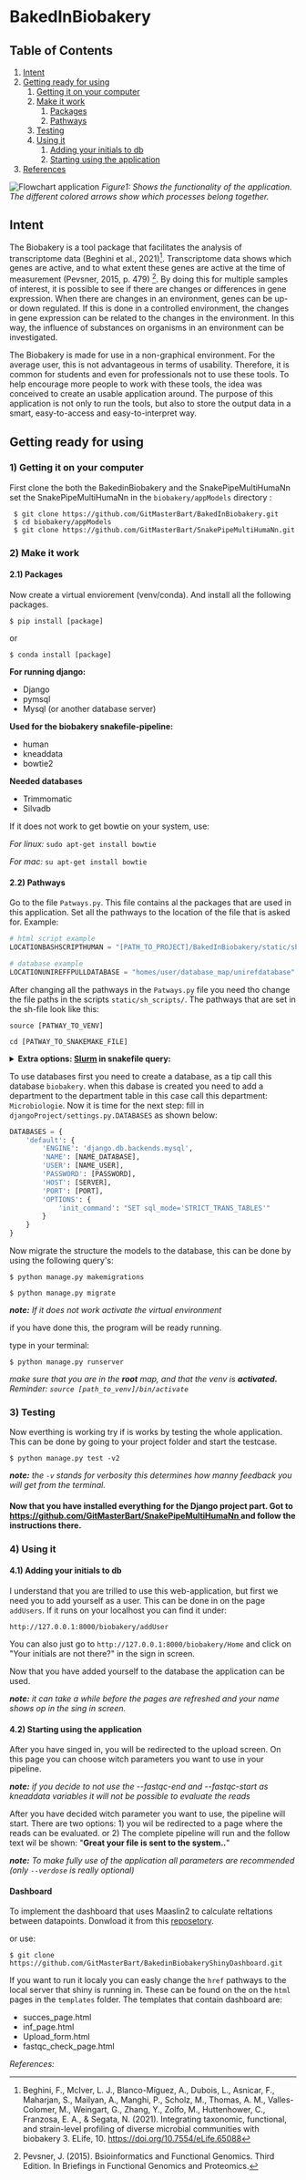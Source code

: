 
# BakedInBiobakery

## Table of Contents

1. [Intent](#intent)
2. [Getting ready for using](#usage)
   1. [Getting it on your computer](#getting_start)
   2. [Make it work](#make_it_work)
      1. [Packages](#packages)
      2. [Pathways](#pathways)
   3. [Testing](#testing)
   4. [Using it](#using)
      1. [Adding your initials to db](#adding_int)
      2. [Starting using the application](#Starting)
3. [References](#bibliografie)


![Flowchart application](static/img/flowchart/flowchart.png)
*Figure1: Shows the functionality of the application. The different colored arrows show which processes belong together.*

<a name="intent"></a>
## Intent

The Biobakery is a tool package that facilitates the analysis of transcriptome data (Beghini et al., 2021)[^1]. Transcriptome data shows which genes are active, and to what extent these genes are active at the time of measurement (Pevsner, 2015, p. 479) [^2]. By doing this for multiple samples of interest, it is possible to see if there are changes or differences in gene expression. When there are changes in an environment, genes can be up- or down regulated. If this is done in a controlled environment, the changes in gene expression can be related to the changes in the environment. In this way, the influence of substances on organisms in an environment can be investigated. 
 
The Biobakery is made for use in a non-graphical environment. For the average user, this is not advantageous in terms of usability. Therefore, it is common for students and even for professionals not to use these tools. 
To help encourage more people to work with these tools, the idea was conceived to create an usable application around. The purpose of this application is not only to run the tools, but also to store the output data in a smart, easy-to-access and easy-to-interpret way.

<a name="usage"></a>
## Getting ready for using

<a name="getting_start"></a>
### 1) Getting it on your computer

First clone the both the BakedinBiobakery and the SnakePipeMultiHumaNn set the SnakePipeMultiHumaNn in the `biobakery/appModels` directory : 
```shell
 $ git clone https://github.com/GitMasterBart/BakedInBiobakery.git
 $ cd biobakery/appModels 
 $ git clone https://github.com/GitMasterBart/SnakePipeMultiHumaNn.git
 ```
<a name="make_it_work"></a>
### 2) Make it work
<a name="packages"></a>
#### 2.1) Packages

Now create a virtual enviorement (venv/conda). And install
all the following packages. 

```shell
$ pip install [package]
```
or 

```shell
$ conda install [package]
```

**For running django:**
* Django
* pymsql
* Mysql (or another database server)

**Used for the biobakery snakefile-pipeline:** 
* human
* kneaddata
* bowtie2 

**Needed databases**

* Trimmomatic
* Silvadb 

If it does not work to get bowtie on your system, use:

*For linux:*
``
sudo apt-get install bowtie 
``

*For mac:*
``su apt-get install bowtie``

<a name="pathways"></a>
#### 2.2) Pathways

Go to the file `Patways.py`. This file contains al the packages that are used in this application. 
Set all the pathways to the location of the file that is asked for. Example: 
```python
# html script example
LOCATIONBASHSCRIPTHUMAN = "[PATH_TO_PROJECT]/BakedInBiobakery/static/sh_scripts/HumanBashStarter.sh"

# database example
LOCATIONUNIREFFPULLDATABASE = "homes/user/database_map/unirefdatabase"
```

After changing all the pathways in the `Patways.py` file you need tho change the file paths in the scripts `static/sh_scripts/`. 
The pathways that are set in the sh-file look like this:
```shell
source [PATWAY_TO_VENV]

cd [PATWAY_TO_SNAKEMAKE_FILE]
```
<details>
  <summary><b>Extra options: <u>Slurm</u> in snakefile query:</b></summary>
  <p>If you want to use slurm a snakefile add "sbatch" like this:</p>
<code>snakemake --cluster "sbatch" --cores 2 --jobs 200 --config inputfiles=$1 name=$2 user_index=$3 research_index=$4 dataset=$5 $6 $7 $8 $9 ${10} ${11} ${12} ${13} ${14} ${15} ${16} &
 </code> 
<p>There are also options for adding more details to your sbatch syntax: </p>
<code> --cluster "sbatch -A {cluster.account} -p {cluster.partition} -n {cluster.n}  -t {cluster.time}"</code>
<p>It is alos possible to change the <code>--cores n</code> and <code>--jobs n</code> </p>
<code> snakemake --cluster "sbatch" --cores n --jobs n  --config inputfiles=$1 name=$2 user_index=$3 research_index=$4 dataset=$5 $6 $7 $8 $9 ${10} ${11} ${12} ${13} ${14} ${15} ${16} &</code>
</details>

To use databases first you need to create a database, as a tip call this database `biobakery`. when this dabase is created 
you need to add a department to the department table in this case call this department: `Microbiologie`. 
Now it is time for the next step: fill in `djangoProject/settings.py.DATABASES` as shown below: 
```python
DATABASES = {
    'default': {
        'ENGINE': 'django.db.backends.mysql',
        'NAME': [NAME_DATABASE],
        'USER': [NAME_USER],
        'PASSWORD': [PASSWORD],
        'HOST': [SERVER],
        'PORT': [PORT],
        'OPTIONS': {
            'init_command': "SET sql_mode='STRICT_TRANS_TABLES'"
        }
    }
}
```

Now migrate the structure the models to the database, this can be done by using the following query's: 

```shell
$ python manage.py makemigrations

$ python manage.py migrate
```

***note:** If it does not work activate the virtual environment*


if you have done this, the program will be ready running. 

type in your terminal: 

```shell 
$ python manage.py runserver
```
*make sure that you are in the **root** map, and that the venv is **activated.***
*Reminder: `source [path_to_venv]/bin/activate`*

<a name="testing"></a>
### 3) Testing

Now everthing is working try if is works by testing the whole application. This can be done by going to your project folder and start the testcase.

```shell
$ python manage.py test -v2
```
***note:** the `-v` stands for verbosity this determines how manny feedback you will get from the terminal.*

<h4>Now that you have installed everything for the Django project part. Got to <a href="https://github.com/GitMasterBart/SnakePipeMultiHumaNn"> https://github.com/GitMasterBart/SnakePipeMultiHumaNn </a> and follow the instructions there. </h4>

<a name="using"></a>
### 4) Using it

<a name="adding_int"></a>
#### 4.1) Adding your initials to db

I understand that you are trilled to use this web-application, but first we need you to add yourself as a user.
This can be done in on the page `addUsers`. If it runs on your localhost you can find it under: 
```http request
http://127.0.0.1:8000/biobakery/addUser
``` 
You can also just go to `http://127.0.0.1:8000/biobakery/Home` and click on "Your initials 
are not there?" in the sign in screen.

Now that you have added yourself to the database the application can be used. 

***note:** it can take a while before the pages are refreshed and your name shows op in the sing in screen.*

<a name="Starting"></a>
#### 4.2) Starting using the application

After you have singed in, you will be redirected to the upload screen. On this page
you can choose witch parameters you want to use in your pipeline. 

***note:** if you decide to not use the --fastqc-end and --fastqc-start as kneaddata 
variables it will not be possible to evaluate the reads* 

After you have decided witch parameter you want to use, the pipeline will start. 
There are two options: 1) you wil be redirected to a page where the reads can be evaluated. or 2) The complete pipeline will run and the follow text wil be shown: 
"**Great your file is sent to the system..**"

***note:** To make fully use of the application all parameters are recommended (only `--verdose` is really optional)* 

#### Dashboard

To implement the dashboard that uses Maaslin2 to calculate reltations between datapoints. Donwload it from this  [reposetory](https://github.com/GitMasterBart/BakedinBiobakeryShinyDashboard).

or use: 

```{shell}
$ git clone https://github.com/GitMasterBart/BakedinBiobakeryShinyDashboard.git
```

If you want to run it localy you can easly change the `href` pathways to the local server that shiny is running in. These can be found on the on the `html` pages in the `templates` folder.
The templates that contain dashboard are:

* succes_page.html
* inf_page.html
* Upload_form.html
* fastqc_check_page.html


<a name="bibliografie"></a>
*References:*

[^1]: Beghini, F., McIver, L. J., Blanco-Míguez, A., Dubois, L., Asnicar, F., Maharjan, S., Mailyan, A., Manghi, P., Scholz, M., Thomas, A. M., Valles-Colomer, M., Weingart, G., Zhang, Y., Zolfo, M., Huttenhower, C., Franzosa, E. A., & Segata, N. (2021). Integrating taxonomic, functional, and strain-level profiling of diverse microbial communities with biobakery 3. ELife, 10. https://doi.org/10.7554/eLife.65088

[^2]: Pevsner, J. (2015). Bsioinformatics and Functional Genomics. Third Edition. In Briefings in Functional Genomics and Proteomics.